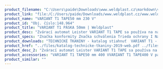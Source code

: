 ```yaml
---
product_filename: "C:\Users\paide\Downloads\www.weldplast.cz\markdown\variant-t1-paska-50mm.md"
product_link: "file:/C:/Users/paide/Downloads/www.weldplast.cz/www.weldplast.cz/sk/variant-t1-paska-50mm"
product_name: "VARIANT T1 TAPE50 mm 230 V"
product_id: "Obj. číslo:148.964"
product_title: "VARIANT T1 PÁSKA 50mm | Weldplast"
product_desc: "Zvárací automat Leister VARIANT T1 TAPE sa používa na navarovanie zosilňovacích pásov a tzv. Anti-vandal pásik pri výrobe autoplachiet. Osvedčené ovládanie «e-Drive» umožňuje jednoduché nastavenie príslušných parametrov zvárania. Odvíjacie zariadenie spolu s novo vyvinutými vodiacimi kolieskami navádzajú pásku pod prítlačné koleso a udržujú ju napnutú až do posledného centimetra.Rýchly a presný automat na zváranie páskou (až 18 m / min)Jednoduchá obsluha vďaka ovládaniu Leister e-DriveSúpravy pre prestavbu VARIANT T1 OVERLAP na VARIANT T1 TAPE (25 alebo 50 mm)Konštantná napínania pásky"
product_specs: "Značka konformity Značka schválenia Trieda ochrany I NapätieV~230 PríkonW3680 FrekvenciaHz50 / 60 Max. teplota°C100 - 620 Rozsah prietoku vzduchu%50 - 100 Rozmerymm700 x 415 x 185 Hmotnosťkg28 (s kabelem 15 m) Druh certifikácieCCA Šírka páskymm50"
product_downloads: "TECHNICKÉ TKANINY - katalog stiahnuť  VARIANT T1 - manuál SK stiahnuť  VARIANT T1 - manuál CZ stiahnuť  VARIANT T1 (tape) - produktový list stiahnuť"
product_href: "../files/katalog-technicke-tkaniny-2019-web.pdf ../files/katalog-technicke-tkaniny-2019-web.pdf ../files/varimat-v2-manual-sk.pdf ../files/varimat-v2-manual-sk.pdf ../files/variant-t1-manual-cz.pdf ../files/variant-t1-manual-cz.pdf ../files/variant-t1-tape-produktovy-list-cz.pdf ../files/variant-t1-tape-produktovy-list-cz.pdf"
product_desc_2: "Zvárací automat Leister VARIANT T1 TAPE sa používa na navarovanie zosilňovacích pásov a tzv. Anti-vandal pásik pri výrobe autoplachiet. Osvedčené ovládanie «e-Drive» umožňuje jednoduché nastavenie príslušných parametrov zvárania. Odvíjacie zariadenie spolu s novo vyvinutými vodiacimi kolieskami navádzajú pásku pod prítlačné koleso a udržujú ju napnutú až do posledného centimetra.Rýchly a presný automat na zváranie páskou (až 18 m / min)Jednoduchá obsluha vďaka ovládaniu Leister e-DriveSúpravy pre prestavbu VARIANT T1 OVERLAP na VARIANT T1 TAPE (25 alebo 50 mm)Konštantná napínania pásky"
product_accessories: "VARIANT T1 TAPE50 mm 400 VVARIANT T1 TAPE400 V páska 25mm Anti-vandalVARIANT T1 TAPE50 mm 230 VVARIANT T1 TAPE25 mm 230 V Anti-vandalVARIANT T1 OVERLAP20 mm 400 V / 5700 W 16A-5PVARIANT T1 OVERLAP40 mm 400 V / 5700 W 16A-5PVARIANT T1 OVERLAP20 mm 230 V / 3680 WVARIANT T1 OVERLAP40 mm 230 V / 3680 WTAPEMAT Spriegel100 mm 400 V / 10 kW 16A-5PTAPEMAT Spriegel125 mm 400 V / 10 kW 16A-5PTAPEMAT50 mm 400 V / 10 kW 16A-5P"
product_similar: ""
---
```

